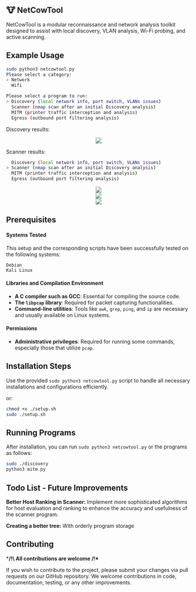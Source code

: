 ## 🐮 NetCowTool

NetCowTool is a modular reconnaissance and network analysis toolkit designed to assist with local discovery, VLAN analysis, Wi-Fi probing, and active scanning.

## Example Usage 
```bash
sudo python3 netcowtool.py
Please select a category:                                                                      
> Network                                                                                      
  Wifi

Please select a program to run:                                                   
> Discovery (local network info, port switch, VLANs issues)                                                                                
  Scanner (nmap scan after an initial Discovery analysis)                                                                                  
  MITM (printer traffic interception and analysis)                                                                                         
  Egress (outbound port filtering analysis)
```
Discovery results:
<center>
<img src="https://github.com/TheLaughingCow/discovery/blob/main/md01.png"/>
</center>

Scanner results:
```bash
  Discovery (local network info, port switch, VLANs issues)                                                                                
> Scanner (nmap scan after an initial Discovery analysis)                                                                                  
  MITM (printer traffic interception and analysis)                                                                                         
  Egress (outbound port filtering analysis)
```
<center>
<img src="https://github.com/TheLaughingCow/discovery/blob/main/md02.png"/>
</center>
<center>
<img src="https://github.com/TheLaughingCow/discovery/blob/main/md04.png"/>
</center>
<center>
<img src="https://github.com/TheLaughingCow/discovery/blob/main/md03.png"/>
</center>

## Prerequisites

#### Systems Tested

This setup and the corresponding scripts have been successfully tested on the following systems:

    Debian
    Kali Linux
    
#### Libraries and Compilation Environment

- **A C compiler such as GCC**: Essential for compiling the source code.
- **The `libpcap` library**: Required for packet capturing functionalities.
- **Command-line utilities**: Tools like `awk`, `grep`, `ping`, and `ip` are necessary and usually available on Linux systems.

#### Permissions

- **Administrative privileges**: Required for running some commands, especially those that utilize `pcap`.

## Installation Steps

Use the provided `sudo python3 netcowtool.py` script to handle all necessary installations and configurations efficiently.

or:

```bash
chmod +x ./setup.sh
sudo ./setup.sh
```
## Running Programs

After installation, you can run `sudo python3 netcowtool.py` or the programs as follows:

```bash
sudo ./discovery
python3 mitm.py
```
## Todo List - Future Improvements

**Better Host Ranking in Scanner:**
Implement more sophisticated algorithms for host evaluation and ranking to enhance the accuracy and usefulness of the scanner program.

**Creating a better tree:**
With orderly program storage

## Contributing

***/!\ All contributions are welcome /!\***

If you wish to contribute to the project, please submit your changes via pull requests on our GitHub repository.
We welcome contributions in code, documentation, testing, or any other improvements.
